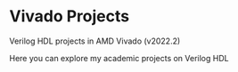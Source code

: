 # Vivado Projects
Verilog HDL projects in AMD Vivado (v2022.2)

Here you can explore my academic projects on Verilog HDL
